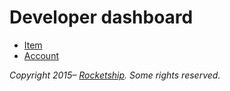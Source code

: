 # Developer dashboard

* [Item](ITEM.md)
* [Account](ACCOUNT.md)

_Copyright 2015– [Rocketship](https://rocketshipapps.com/). Some rights reserved._
